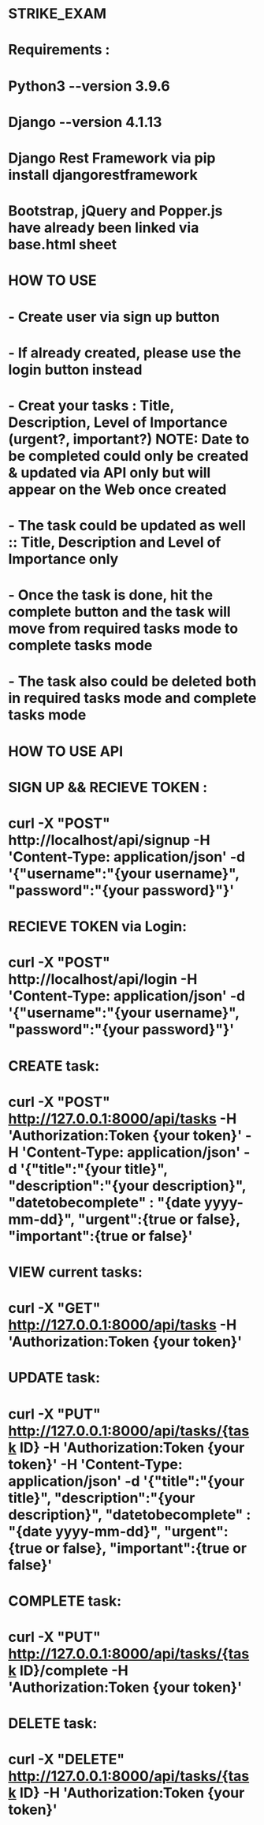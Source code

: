 # STRIKE_EXAM

# Requirements :
# Python3 --version 3.9.6
# Django --version 4.1.13
# Django Rest Framework  via pip install djangorestframework
# Bootstrap, jQuery and Popper.js have already been linked via base.html sheet

# HOW TO USE
# - Create user via sign up button
# - If already created, please use the login button instead
# - Creat your tasks : Title, Description, Level of Importance (urgent?, important?)  NOTE: Date to be completed could only be created & updated via API only but will appear on the Web once created 
# - The task could be updated as well :: Title, Description and Level of Importance only
# - Once the task is done, hit the complete button and the task will move from required tasks mode to complete tasks mode
# - The task also could be deleted both in required tasks mode and complete tasks mode



# HOW TO USE API

# SIGN UP && RECIEVE TOKEN :
# curl -X "POST" http://localhost/api/signup -H 'Content-Type: application/json' -d '{"username":"{your username}", "password":"{your password}"}'

# RECIEVE TOKEN via Login:
# curl -X "POST" http://localhost/api/login -H 'Content-Type: application/json' -d '{"username":"{your username}", "password":"{your password}"}'

# CREATE task:
# curl -X "POST"  http://127.0.0.1:8000/api/tasks -H 'Authorization:Token {your token}' -H 'Content-Type: application/json' -d '{"title":"{your title}", "description":"{your description}", "datetobecomplete" : "{date yyyy-mm-dd}",  "urgent":{true or false}, "important":{true or false}' 

# VIEW current tasks:
# curl -X "GET"  http://127.0.0.1:8000/api/tasks -H 'Authorization:Token {your token}' 

# UPDATE task:
# curl -X "PUT"  http://127.0.0.1:8000/api/tasks/{task ID} -H 'Authorization:Token {your token}' -H 'Content-Type: application/json' -d '{"title":"{your title}", "description":"{your description}", "datetobecomplete" : "{date yyyy-mm-dd}",  "urgent":{true or false}, "important":{true or false}'

# COMPLETE task:
# curl -X "PUT"  http://127.0.0.1:8000/api/tasks/{task ID}/complete -H 'Authorization:Token {your token}'

# DELETE task:
# curl -X "DELETE"  http://127.0.0.1:8000/api/tasks/{task ID} -H 'Authorization:Token {your token}'
